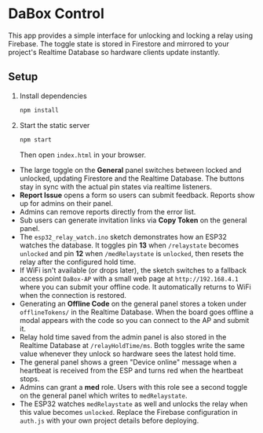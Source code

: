 # DaBox Control

This app provides a simple interface for unlocking and locking a relay using Firebase. The toggle state is stored in Firestore and mirrored to your project's Realtime Database so hardware clients update instantly.

## Setup

1. Install dependencies
   ```bash
   npm install
   ```
2. Start the static server
   ```bash
   npm start
   ```
   Then open `index.html` in your browser.
- The large toggle on the **General** panel switches between locked and unlocked, updating Firestore and the Realtime Database. The buttons stay in sync with the actual pin states via realtime listeners.
- **Report Issue** opens a form so users can submit feedback. Reports show up for admins on their panel.
- Admins can remove reports directly from the error list.
- Sub users can generate invitation links via **Copy Token** on the general panel.
- The `esp32_relay_watch.ino` sketch demonstrates how an ESP32 watches the database. It toggles pin **13** when `/relaystate` becomes `unlocked` and pin **12** when `/medRelaystate` is `unlocked`, then resets the relay after the configured hold time.
- If WiFi isn't available (or drops later), the sketch switches to a fallback access point `DaBox-AP` with a small web page at `http://192.168.4.1` where you can submit your offline code. It automatically returns to WiFi when the connection is restored.
- Generating an **Offline Code** on the general panel stores a token under `offlineTokens/` in the Realtime Database. When the board goes offline a modal appears with the code so you can connect to the AP and submit it.
- Relay hold time saved from the admin panel is also stored in the Realtime Database at `/relayHoldTime/ms`. Both toggles write the same value whenever they unlock so hardware sees the latest hold time.
- The general panel shows a green "Device online" message when a heartbeat is received from the ESP and turns red when the heartbeat stops.
- Admins can grant a **med** role. Users with this role see a second toggle on the general panel which writes to `medRelaystate`.
- The ESP32 watches `medRelaystate` as well and unlocks the relay when this value becomes `unlocked`.
Replace the Firebase configuration in `auth.js` with your own project details before deploying.
